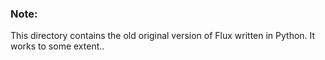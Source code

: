 ### Note:
This directory contains the old original version of Flux written in Python. It works to some extent..